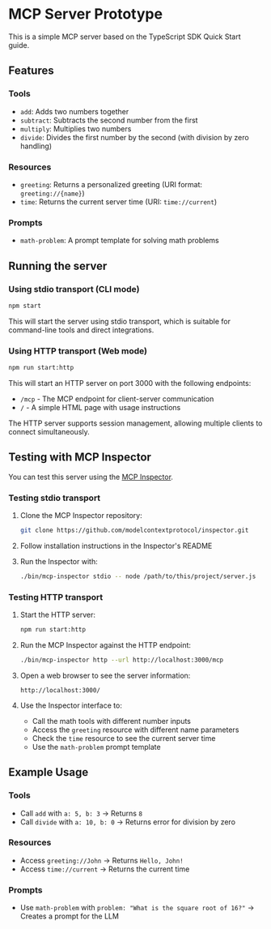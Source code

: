 # MCP Server Prototype

This is a simple MCP server based on the TypeScript SDK Quick Start guide.

## Features

### Tools
- `add`: Adds two numbers together
- `subtract`: Subtracts the second number from the first
- `multiply`: Multiplies two numbers
- `divide`: Divides the first number by the second (with division by zero handling)

### Resources
- `greeting`: Returns a personalized greeting (URI format: `greeting://{name}`)
- `time`: Returns the current server time (URI: `time://current`)

### Prompts
- `math-problem`: A prompt template for solving math problems

## Running the server

### Using stdio transport (CLI mode)

```bash
npm start
```

This will start the server using stdio transport, which is suitable for command-line tools and direct integrations.

### Using HTTP transport (Web mode)

```bash
npm run start:http
```

This will start an HTTP server on port 3000 with the following endpoints:
- `/mcp` - The MCP endpoint for client-server communication
- `/` - A simple HTML page with usage instructions

The HTTP server supports session management, allowing multiple clients to connect simultaneously.

## Testing with MCP Inspector

You can test this server using the [MCP Inspector](https://github.com/modelcontextprotocol/inspector).

### Testing stdio transport

1. Clone the MCP Inspector repository:
   ```bash
   git clone https://github.com/modelcontextprotocol/inspector.git
   ```

2. Follow installation instructions in the Inspector's README

3. Run the Inspector with:
   ```bash
   ./bin/mcp-inspector stdio -- node /path/to/this/project/server.js
   ```

### Testing HTTP transport

1. Start the HTTP server:
   ```bash
   npm run start:http
   ```

2. Run the MCP Inspector against the HTTP endpoint:
   ```bash
   ./bin/mcp-inspector http --url http://localhost:3000/mcp
   ```

3. Open a web browser to see the server information:
   ```
   http://localhost:3000/
   ```

4. Use the Inspector interface to:
   - Call the math tools with different number inputs
   - Access the `greeting` resource with different name parameters
   - Check the `time` resource to see the current server time
   - Use the `math-problem` prompt template

## Example Usage

### Tools
- Call `add` with `a: 5, b: 3` → Returns `8`
- Call `divide` with `a: 10, b: 0` → Returns error for division by zero

### Resources
- Access `greeting://John` → Returns `Hello, John!`
- Access `time://current` → Returns the current time

### Prompts
- Use `math-problem` with `problem: "What is the square root of 16?"` → Creates a prompt for the LLM